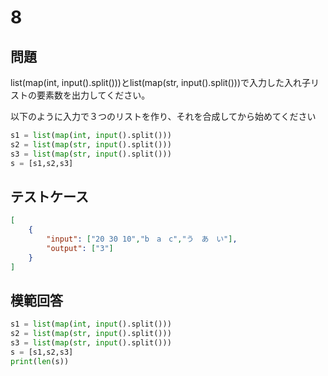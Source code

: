 # 8
## 問題

list(map(int, input().split()))とlist(map(str, input().split()))で入力した入れ子リストの要素数を出力してください。

以下のように入力で３つのリストを作り、それを合成してから始めてください
```python
s1 = list(map(int, input().split()))
s2 = list(map(str, input().split()))
s3 = list(map(str, input().split()))
s = [s1,s2,s3]
```

## テストケース

```json
[
	{
		"input": ["20 30 10","b　a　c","う　あ　い"],
		"output": ["3"]
	}
]
```

## 模範回答
```python
s1 = list(map(int, input().split()))
s2 = list(map(str, input().split()))
s3 = list(map(str, input().split()))
s = [s1,s2,s3]
print(len(s))
```